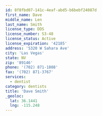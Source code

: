 ```yaml
---
id: 8f8fbd07-141c-4eaf-abd5-b6bebf24087d
first_name: Dave
middle_name: Len
last_name: Smith
license_type: DDS
license_number: S3-48
license_status: Active
license_expiration: '42185'
address: '5320 W Sahara Ave'
city: 'Las Vegas'
state: NV
zip: '89146'
phone: '(702) 871-1808'
fax: '(702) 871-3767'
services:
  - dentist
category: dentists
title: 'Dave Smith'
_geoloc:
  lat: 36.1441
  lng: -115.248
---
```

